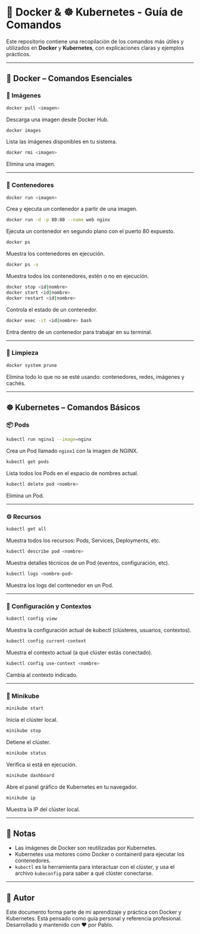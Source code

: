 # 🐳 Docker & ☸️ Kubernetes - Guía de Comandos

Este repositorio contiene una recopilación de los comandos más útiles y utilizados en **Docker** y **Kubernetes**, con explicaciones claras y ejemplos prácticos.

---

## 🐳 Docker – Comandos Esenciales

### 🔧 Imágenes

```bash
docker pull <imagen>
```
Descarga una imagen desde Docker Hub.

```bash
docker images
```
Lista las imágenes disponibles en tu sistema.

```bash
docker rmi <imagen>
```
Elimina una imagen.

---

### 🚀 Contenedores

```bash
docker run <imagen>
```
Crea y ejecuta un contenedor a partir de una imagen.

```bash
docker run -d -p 80:80 --name web nginx
```
Ejecuta un contenedor en segundo plano con el puerto 80 expuesto.

```bash
docker ps
```
Muestra los contenedores en ejecución.

```bash
docker ps -a
```
Muestra todos los contenedores, estén o no en ejecución.

```bash
docker stop <id|nombre>
docker start <id|nombre>
docker restart <id|nombre>
```
Controla el estado de un contenedor.

```bash
docker exec -it <id|nombre> bash
```
Entra dentro de un contenedor para trabajar en su terminal.

---

### 🧹 Limpieza

```bash
docker system prune
```
Elimina todo lo que no se esté usando: contenedores, redes, imágenes y cachés.

---

## ☸️ Kubernetes – Comandos Básicos

### 📦 Pods

```bash
kubectl run nginx1 --image=nginx
```
Crea un Pod llamado `nginx1` con la imagen de NGINX.

```bash
kubectl get pods
```
Lista todos los Pods en el espacio de nombres actual.

```bash
kubectl delete pod <nombre>
```
Elimina un Pod.

---

### ⚙️ Recursos

```bash
kubectl get all
```
Muestra todos los recursos: Pods, Services, Deployments, etc.

```bash
kubectl describe pod <nombre>
```
Muestra detalles técnicos de un Pod (eventos, configuración, etc).

```bash
kubectl logs <nombre-pod>
```
Muestra los logs del contenedor en un Pod.

---

### 📁 Configuración y Contextos

```bash
kubectl config view
```
Muestra la configuración actual de kubectl (clústeres, usuarios, contextos).

```bash
kubectl config current-context
```
Muestra el contexto actual (a qué clúster estás conectado).

```bash
kubectl config use-context <nombre>
```
Cambia al contexto indicado.

---

### 🧪 Minikube

```bash
minikube start
```
Inicia el clúster local.

```bash
minikube stop
```
Detiene el clúster.

```bash
minikube status
```
Verifica si está en ejecución.

```bash
minikube dashboard
```
Abre el panel gráfico de Kubernetes en tu navegador.

```bash
minikube ip
```
Muestra la IP del clúster local.

---

## 📌 Notas

- Las imágenes de Docker son reutilizadas por Kubernetes.
- Kubernetes usa motores como Docker o containerd para ejecutar los contenedores.
- `kubectl` es la herramienta para interactuar con el clúster, y usa el archivo `kubeconfig` para saber a qué clúster conectarse.

---

## 🧠 Autor

Este documento forma parte de mi aprendizaje y práctica con Docker y Kubernetes. Está pensado como guía personal y referencia profesional.  
Desarrollado y mantenido con ❤️ por Pablo.

